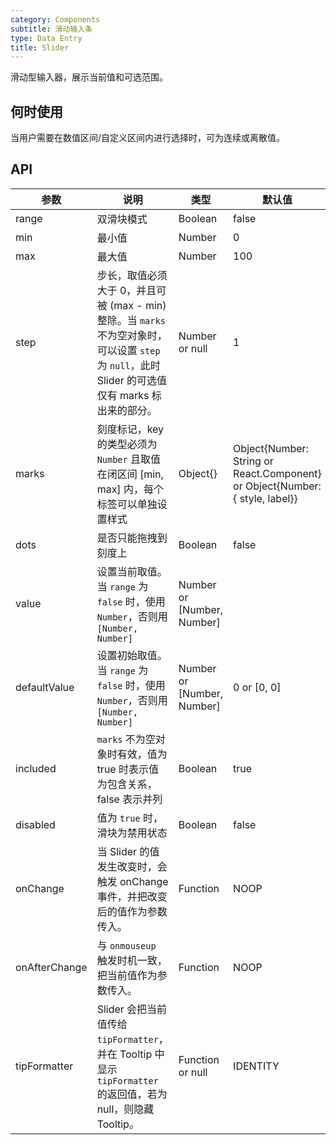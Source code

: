 ```yaml
---
category: Components
subtitle: 滑动输入条
type: Data Entry
title: Slider
---
```


滑动型输入器，展示当前值和可选范围。

## 何时使用

当用户需要在数值区间/自定义区间内进行选择时，可为连续或离散值。

## API

| 参数       | 说明            | 类型         | 默认值       |
|------------|----------------|-------------|--------------|
| range          | 双滑块模式 | Boolean          | false
| min            | 最小值 | Number			| 0
| max            | 最大值 | Number			| 100
| step           | 步长，取值必须大于 0，并且可被 (max - min) 整除。当 `marks` 不为空对象时，可以设置 `step` 为 `null`，此时 Slider 的可选值仅有 marks 标出来的部分。 | Number or null	| 1
| marks          | 刻度标记，key 的类型必须为 `Number` 且取值在闭区间 [min, max] 内，每个标签可以单独设置样式 | Object{} | Object{Number: String or React.Component} or Object{Number: { style, label}}
| dots           | 是否只能拖拽到刻度上 | Boolean | false
| value          | 设置当前取值。当 `range` 为 `false` 时，使用 `Number`，否则用 `[Number, Number]`   | Number or [Number, Number] |
| defaultValue   | 设置初始取值。当 `range` 为 `false` 时，使用 `Number`，否则用 `[Number, Number]`   | Number or [Number, Number] | 0 or [0, 0]
| included       | `marks` 不为空对象时有效，值为 true 时表示值为包含关系，false 表示并列 | Boolean			 | true
| disabled       | 值为 `true` 时，滑块为禁用状态 | Boolean 			| false
| onChange       | 当 Slider 的值发生改变时，会触发 onChange 事件，并把改变后的值作为参数传入。 | Function | NOOP
| onAfterChange  | 与 `onmouseup` 触发时机一致，把当前值作为参数传入。 | Function        | NOOP
| tipFormatter   | Slider 会把当前值传给 `tipFormatter`，并在 Tooltip 中显示 `tipFormatter` 的返回值，若为 null，则隐藏 Tooltip。 | Function or null | IDENTITY
